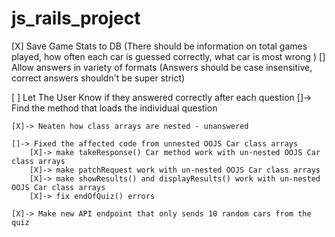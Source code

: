 # js_rails_project

[X] Save Game Stats to DB 
    (There should be information on total games played,
    how often each car is guessed correctly, 
    what car is most wrong )
[] Allow answers in variety of formats
    (Answers should be case insensitive, 
    correct answers shouldn't be super strict)

[ ] Let The User Know if they answered correctly after each question 
    []-> Find the method that loads the individual question 

    [X]-> Neaten how class arrays are nested - unanswered

    []-> Fixed the affected code from unnested OOJS Car class arrays
        [X]-> make takeResponse() Car method work with un-nested OOJS Car class arrays
        [X]-> make patchRequest work with un-nested OOJS Car class arrays
        [X]-> make showResults() and displayResults() work with un-nested OOJS Car class arrays
        [X]-> fix endOfQuiz() errors

    [X]-> Make new API endpoint that only sends 10 random cars from the quiz
